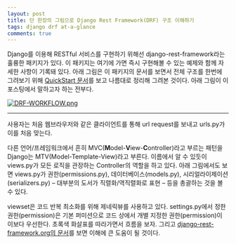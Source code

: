 ```yaml
---
layout: post
title: 단 한장의 그림으로 Django Rest Framework(DRF) 구조 이해하기
tags: django drf at-a-glance
comments: true
---
```

Django를 이용해 RESTful 서비스를 구현하기 위해선 django-rest-framework라는 훌륭한 패키지가 있다. 이 패키지는 여기에 가면 즉시 구현해볼 수 있는 예제와 함께 자세한 사항이 기록돼 있다. 아래 그림은 이 패키지의 문서를 보면서 전체 구조를 한번에 그려보기 위해 [QuickStart 문서](http://www.django-rest-framework.org/#quickstart "QuickStart 문서")를 보고 나름대로 정리해 그려본 것이다. 아래 그림이 이 포스팅에서 말하고자 하는 전부다.

[![DRF-WORKFLOW.png](https://i.postimg.cc/k4YTrH0c/DRF-WORKFLOW.png)](https://postimg.cc/7G730KYG)

---

사용자는 처음 웹브라우저와 같은 클라이언트를 통해 url request를 보내고 urls.py가 이를 처음 맞는다.

다른 언어/프레임워크에서 흔히 MVC(**M**odel-**V**iew-**C**ontroller)라고 부르는 패턴을 Django는 MTV(Model-Template-View)라고 부른다. 이름에서 알 수 있듯이 views.py가 모든 로직을 관장하는 Controller의 역할을 하고 있다. 아래 그림에서도 보면 views.py가 권한(permissions.py), 데이터베이스(models.py), 시리얼라이제이션(serializers.py) – 대부분의 도서가 직렬화/역직렬화로 표현 – 등을 총괄하는 것을 볼 수 있다.

viewset은 코드 반복 최소화를 위해 제네릭뷰를 사용하고 있다. settings.py에서 정한 권한(permission)은 기본 퍼미션으로 코드 상에서 개별 지정한 권한(permission)이 이보다 우선한다. 초록색 화살표를 따라가면서 흐름을 보자. 그리고 [django-rest-framework.org의 문서](http://www.django-rest-framework.org/ "django-rest-framework.org의 문서")를 보면 이해에 큰 도움이 될 것이다.


